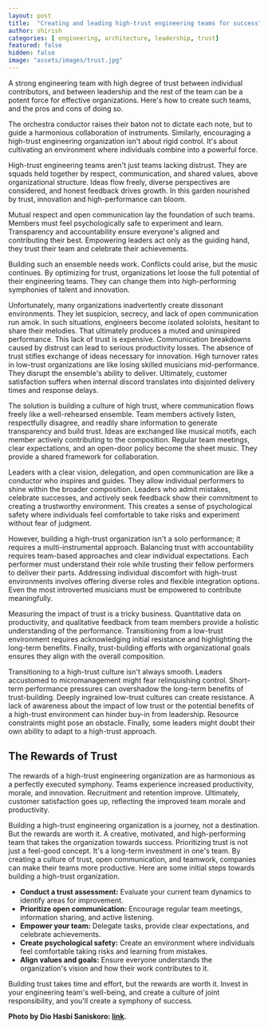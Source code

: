 ```yaml
---
layout: post
title:  "Creating and leading high-trust engineering teams for success"
author: shirish
categories: [ engineering, architecture, leadership, trust]
featured: false
hidden: false
image: "assets/images/trust.jpg"
---
```


A strong engineering team with high degree of trust between individual contributors, and between leadership and the rest of the team can be a potent force for effective organizations. Here's how to create such teams, and the pros and cons of doing so.

The orchestra conductor raises their baton not to dictate each note, but to guide a harmonious collaboration of instruments. Similarly, encouraging a high-trust engineering organization isn't about rigid control. It's about cultivating an environment where individuals combine into a powerful force.

High-trust engineering teams aren't just teams lacking distrust. They are squads held together by respect, communication, and shared values, above organizational structure. Ideas flow freely, diverse perspectives are considered, and honest feedback drives growth. In this garden nourished by trust, innovation and high-performance can bloom.

Mutual respect and open communication lay the foundation of such teams. Members must feel psychologically safe to experiment and learn. Transparency and accountability ensure everyone's aligned and contributing their best. Empowering leaders act only as the guiding hand, they trust their team and celebrate their achievements.

Building such an ensemble needs work. Conflicts could arise, but the music continues. By optimizing for trust, organizations let loose the full potential of their engineering teams. They can change them into high-performing symphonies of talent and innovation.

Unfortunately, many organizations inadvertently create dissonant environments. They let suspicion, secrecy, and lack of open communication run amok. In such situations, engineers become isolated soloists, hesitant to share their melodies. That ultimately produces a muted and uninspired performance. This lack of trust is expensive. Communication breakdowns caused by distrust can lead to serious productivity losses. The absence of trust stifles exchange of ideas necessary for innovation. High turnover rates in low-trust organizations are like losing skilled musicians mid-performance. They disrupt the ensemble's ability to deliver. Ultimately, customer satisfaction suffers when internal discord translates into disjointed delivery times and response delays. 

The solution is building a culture of high trust, where communication flows freely like a well-rehearsed ensemble. Team members actively listen, respectfully disagree, and readily share information to generate transparency and build trust. Ideas are exchanged like musical motifs, each member actively contributing to the composition. Regular team meetings, clear expectations, and an open-door policy become the sheet music. They provide a shared framework for collaboration.

Leaders with a clear vision, delegation, and open communication are like a conductor who inspires and guides. They allow individual performers to shine within the broader composition. Leaders who admit mistakes, celebrate successes, and actively seek feedback show their commitment to creating a trustworthy environment. This creates a sense of psychological safety where individuals feel comfortable to take risks and experiment without fear of judgment.

However, building a high-trust organization isn't a solo performance; it requires a multi-instrumental approach. Balancing trust with accountability requires team-based approaches and clear individual expectations. Each performer must understand their role while trusting their fellow performers to deliver their parts. Addressing individual discomfort with high-trust environments involves offering diverse roles and flexible integration options. Even the most introverted musicians must be empowered to contribute meaningfully.

Measuring the impact of trust is a tricky business. Quantitative data on productivity, and qualitative feedback from team members provide a holistic understanding of the performance. Transitioning from a low-trust environment requires acknowledging initial resistance and highlighting the long-term benefits. Finally, trust-building efforts with organizational goals ensures they align with the overall composition.

Transitioning to a high-trust culture isn't always smooth. Leaders accustomed to micromanagement might fear relinquishing control. Short-term performance pressures can overshadow the long-term benefits of trust-building. Deeply ingrained low-trust cultures can create resistance. A lack of awareness about the impact of low trust or the potential benefits of a high-trust environment can hinder buy-in from leadership. Resource constraints might pose an obstacle. Finally, some leaders might doubt their own ability to adapt to a high-trust approach.

## The Rewards of Trust

The rewards of a high-trust engineering organization are as harmonious as a perfectly executed symphony. Teams experience increased productivity, morale, and innovation. Recruitment and retention improve. Ultimately, customer satisfaction goes up, reflecting the improved team morale and productivity.

Building a high-trust engineering organization is a journey, not a destination. But the rewards are worth it. A creative, motivated, and high-performing team that takes the organization towards success. Prioritizing trust is not just a feel-good concept. It's a long-term investment in one's team. By creating a culture of trust, open communication, and teamwork, companies can make their teams more productive. Here are some initial steps towards building a high-trust organization.

* **Conduct a trust assessment:** Evaluate your current team dynamics to identify areas for improvement. 
* **Prioritize open communication:** Encourage regular team meetings, information sharing, and active listening.
* **Empower your team:** Delegate tasks, provide clear expectations, and celebrate achievements.
* **Create psychological safety:** Create an environment where individuals feel comfortable taking risks and learning from mistakes.
* **Align values and goals:** Ensure everyone understands the organization's vision and how their work contributes to it.

Building trust takes time and effort, but the rewards are worth it. Invest in your engineering team's well-being, and create a culture of joint responsibility, and you'll create a symphony of success.


__Photo by Dio Hasbi Saniskoro: [link](https://www.pexels.com/photo/people-doing-group-hand-cheer-3280130/).__
